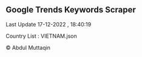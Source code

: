 

## Google Trends Keywords Scraper 
 
Last Update 17-12-2022 , 18:40:19

Country List :
VIETNAM.json



© Abdul Muttaqin 
